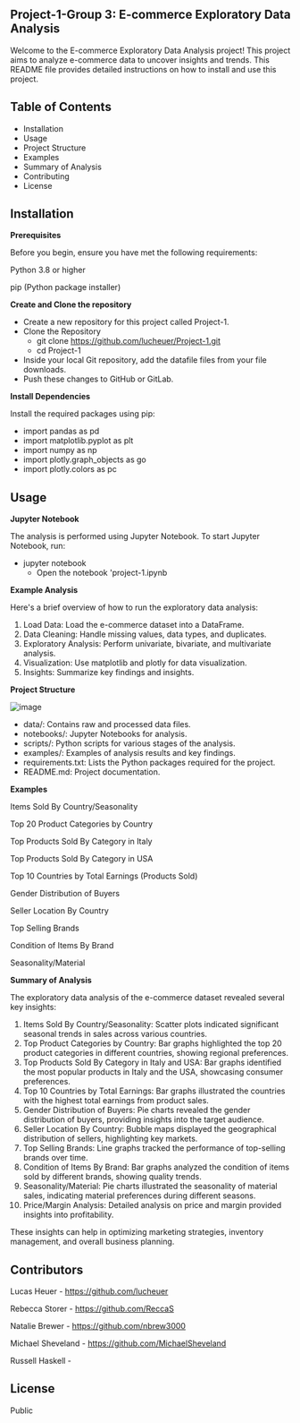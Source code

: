 ## Project-1-Group 3: E-commerce Exploratory Data Analysis
Welcome to the E-commerce Exploratory Data Analysis project! This project aims to analyze e-commerce data to uncover insights and trends. This README file provides detailed instructions on how to install and use this project.
## Table of Contents
* Installation
* Usage
* Project Structure
* Examples
* Summary of Analysis
* Contributing
* License
## Installation
**Prerequisites**

Before you begin, ensure you have met the following requirements:

Python 3.8 or higher

pip (Python package installer)

**Create and Clone the repository**

* Create a new repository for this project called Project-1. 
* Clone the Repository
  * git clone https://github.com/lucheuer/Project-1.git
  * cd Project-1
* Inside your local Git repository, add the datafile files from your file downloads.
* Push these changes to GitHub or GitLab.

**Install Dependencies**

Install the required packages using pip:
* import pandas as pd
* import matplotlib.pyplot as plt
* import numpy as np
* import plotly.graph_objects as go
* import plotly.colors as pc

## Usage

**Jupyter Notebook**

The analysis is performed using Jupyter Notebook. To start Jupyter Notebook, run:
* jupyter notebook
  * Open the notebook 'project-1.ipynb

 **Example Analysis**

 Here's a brief overview of how to run the exploratory data analysis:

 1. Load Data: Load the e-commerce dataset into a DataFrame.
 2. Data Cleaning: Handle missing values, data types, and duplicates.
 3. Exploratory Analysis: Perform univariate, bivariate, and multivariate analysis.
 4. Visualization: Use matplotlib and plotly for data visualization.
 5. Insights: Summarize key findings and insights.

**Project Structure**

![image](https://github.com/user-attachments/assets/0813900f-d33a-4596-87d2-5bb23cffc6bf)


* data/: Contains raw and processed data files.
* notebooks/: Jupyter Notebooks for analysis.
* scripts/: Python scripts for various stages of the analysis.
* examples/: Examples of analysis results and key findings.
* requirements.txt: Lists the Python packages required for the project.
* README.md: Project documentation.

**Examples**

Items Sold By Country/Seasonality

Top 20 Product Categories by Country

Top Products Sold By Category in Italy

Top Products Sold By Category in USA

Top 10 Countries by Total Earnings (Products Sold)

Gender Distribution of Buyers

Seller Location By Country

Top Selling Brands

Condition of Items By Brand

Seasonality/Material

**Summary of Analysis**

The exploratory data analysis of the e-commerce dataset revealed several key insights:

1. Items Sold By Country/Seasonality: Scatter plots indicated significant seasonal trends in sales across various countries.
2. Top Product Categories by Country: Bar graphs highlighted the top 20 product categories in different countries, showing regional preferences.
3. Top Products Sold By Category in Italy and USA: Bar graphs identified the most popular products in Italy and the USA, showcasing consumer preferences.
4. Top 10 Countries by Total Earnings: Bar graphs illustrated the countries with the highest total earnings from product sales.
5. Gender Distribution of Buyers: Pie charts revealed the gender distribution of buyers, providing insights into the target audience.
6. Seller Location By Country: Bubble maps displayed the geographical distribution of sellers, highlighting key markets.
7. Top Selling Brands: Line graphs tracked the performance of top-selling brands over time.
8. Condition of Items By Brand: Bar graphs analyzed the condition of items sold by different brands, showing quality trends.
9. Seasonality/Material: Pie charts illustrated the seasonality of material sales, indicating material preferences during different seasons.
10. Price/Margin Analysis: Detailed analysis on price and margin provided insights into profitability.

These insights can help in optimizing marketing strategies, inventory management, and overall business planning.

## Contributors

Lucas Heuer - https://github.com/lucheuer

Rebecca Storer - https://github.com/ReccaS

Natalie Brewer - https://github.com/nbrew3000

Michael Sheveland - https://github.com/MichaelSheveland

Russell Haskell - 

## License
Public















